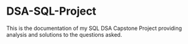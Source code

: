 # DSA-SQL-Project
This is the documentation of my SQL DSA Capstone Project providing analysis and solutions to the questions asked.
